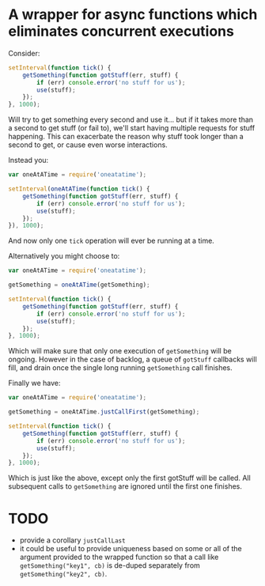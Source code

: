 # A wrapper for async functions which eliminates concurrent executions

Consider:

```javascript
setInterval(function tick() {
    getSomething(function gotStuff(err, stuff) {
        if (err) console.error('no stuff for us');
        use(stuff);
    });
}, 1000);
```

Will try to get something every second and use it... but if it takes more than
a second to get stuff (or fail to), we'll start having multiple requests for
stuff happening.  This can exacerbate the reason why stuff took longer than a second to get, or cause even worse interactions.

Instead you:

```javascript
var oneAtATime = require('oneatatime');

setInterval(oneAtATime(function tick() {
    getSomething(function gotStuff(err, stuff) {
        if (err) console.error('no stuff for us');
        use(stuff);
    });
}), 1000);
```

And now only one `tick` operation will ever be running at a time.

Alternatively you might choose to:

```javascript
var oneAtATime = require('oneatatime');

getSomething = oneAtATime(getSomething);

setInterval(function tick() {
    getSomething(function gotStuff(err, stuff) {
        if (err) console.error('no stuff for us');
        use(stuff);
    });
}, 1000);
```

Which will make sure that only one execution of `getSomething` will be ongoing.
However in the case of backlog, a queue of `gotStuff` callbacks will fill, and
drain once the single long running `getSomething` call finishes.

Finally we have:

```javascript
var oneAtATime = require('oneatatime');

getSomething = oneAtATime.justCallFirst(getSomething);

setInterval(function tick() {
    getSomething(function gotStuff(err, stuff) {
        if (err) console.error('no stuff for us');
        use(stuff);
    });
}, 1000);
```

Which is just like the above, except only the first gotStuff will be called.
All subsequent calls to `getSomething` are ignored until the first one
finishes.

# TODO

- provide a corollary `justCallLast`
- it could be useful to provide uniqueness based on some or all of the argument
  provided to the wrapped function so that a call like `getSomething("key1",
  cb)` is de-duped separately from `getSomething("key2", cb)`.
